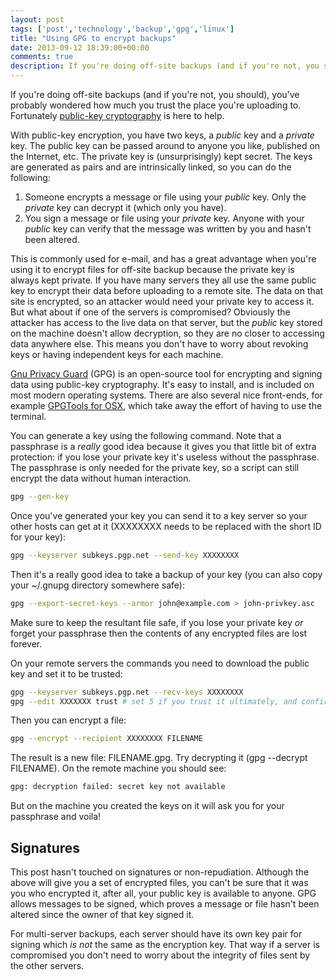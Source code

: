 ```yaml
---
layout: post
tags: ['post','technology','backup','gpg','linux']
title: "Using GPG to encrypt backups"
date: 2013-09-12 18:39:00+00:00
comments: true
description: If you're doing off-site backups (and if you're not, you should), you've probably wondered how much you trust the place you're uploading to
---
```

If you're doing off-site backups (and if you're not, you should), you've probably wondered how much you trust the place you're uploading to. Fortunately [public-key cryptography](http://en.wikipedia.org/wiki/Public-key_cryptography) is here to help. 

With public-key encryption, you have two keys, a *public* key and a *private* key. The public key can be passed around to anyone you like, published on the Internet, etc. The private key is (unsurprisingly) kept secret. The keys are generated as pairs and are intrinsically linked, so you can do the following:

1. Someone encrypts a message or file using your *public* key. Only the *private* key can decrypt it (which only you have).
2. You sign a message or file using your *private* key. Anyone with your *public* key can verify that the message was written by you and hasn't been altered.

This is commonly used for e-mail, and has a great advantage when you're using it to encrypt files for off-site backup because the private key is always kept private.  If you have many servers they all use the same public key to encrypt their data before uploading to a remote site. The data on that site is encrypted, so an attacker would need your private key to access it. But what about if one of the servers is compromised? Obviously the attacker has access to the live data on that server, but the *public* key stored on the machine doesn't allow decryption, so they are no closer to accessing data anywhere else. This means you don't have to worry about revoking keys or having independent keys for each machine.

[Gnu Privacy Guard](http://www.gnupg.org) (GPG) is an open-source tool for encrypting and signing data using public-key cryptography. It's easy to install, and is included on most modern operating systems. There are also several nice front-ends, for example [GPGTools for OSX](https://gpgtools.org/), which take away the effort of having to use the terminal.

You can generate a key using the following command. Note that a passphrase is a *really* good idea because it gives you that little bit of extra protection: if you lose your private key it's useless without the passphrase. The passphrase is only needed for the private key, so a script can still encrypt the data without human interaction.

```bash
gpg --gen-key
```

Once you've generated your key you can send it to a key server so your other hosts can get at it (XXXXXXXX needs to be replaced with the short ID for your key):

```bash
gpg --keyserver subkeys.pgp.net --send-key XXXXXXXX
```

Then it's a really good idea to take a backup of your key (you can also copy your ~/.gnupg directory somewhere safe):

```bash
gpg --export-secret-keys --armor john@example.com > john-privkey.asc
```

Make sure to keep the resultant file safe, if you lose your private key *or* forget your passphrase then the contents of any encrypted files are lost forever.

On your remote servers the commands you need to download the public key and set it to be trusted:

```bash
gpg --keyserver subkeys.pgp.net --recv-keys XXXXXXXX
gpg --edit XXXXXXX trust # set 5 if you trust it ultimately, and confirm
```

Then you can encrypt a file: 

```bash
gpg --encrypt --recipient XXXXXXXX FILENAME
```

The result is a new file: FILENAME.gpg. Try decrypting it (gpg --decrypt FILENAME). On the remote machine you should see:

```bash
gpg: decryption failed: secret key not available
```

But on the machine you created the keys on it will ask you for your passphrase and voila!

## Signatures

This post hasn't touched on signatures or non-repudiation. Although the above will give you a set of encrypted files, you can't be sure that it was you who encrypted it, after all, your public key is available to anyone. GPG allows messages to be signed, which proves a message or file hasn't been altered since the owner of that key signed it.

For multi-server backups, each server should have its own key pair for signing which *is not* the same as the encryption key. That way if a server is compromised you don't need to worry about the integrity of files sent by the other servers. 
